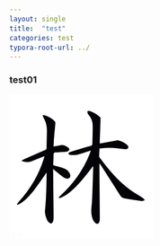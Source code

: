 ```yaml
---
layout: single
title:  "test"
categories: test
typora-root-url: ../
---
```


### test01

![forest](/images/2023-02-13-first/forest.png)
